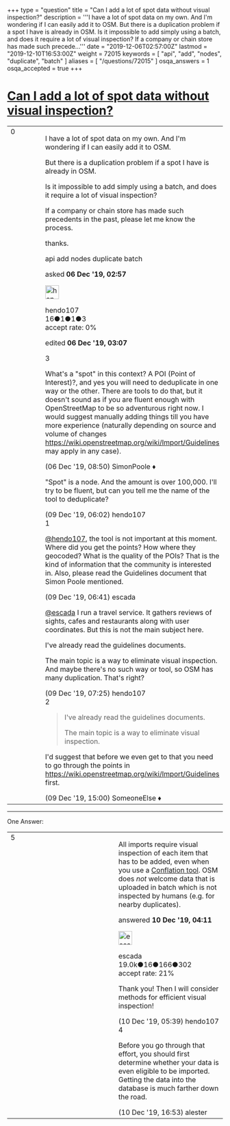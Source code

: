 +++
type = "question"
title = "Can I add a lot of spot data without visual inspection?"
description = '''I have a lot of spot data on my own. And I&#x27;m wondering if I can easily add it to OSM. But there is a duplication problem if a spot I have is already in OSM. Is it impossible to add simply using a batch, and does it require a lot of visual inspection? If a company or chain store has made such precede...'''
date = "2019-12-06T02:57:00Z"
lastmod = "2019-12-10T16:53:00Z"
weight = 72015
keywords = [ "api", "add", "nodes", "duplicate", "batch" ]
aliases = [ "/questions/72015" ]
osqa_answers = 1
osqa_accepted = true
+++

<div class="headNormal">

# [Can I add a lot of spot data without visual inspection?](/questions/72015/can-i-add-a-lot-of-spot-data-without-visual-inspection)

</div>

<div id="main-body">

<div id="askform">

<table id="question-table" style="width:100%;">
<colgroup>
<col style="width: 50%" />
<col style="width: 50%" />
</colgroup>
<tbody>
<tr>
<td style="width: 30px; vertical-align: top"><div class="vote-buttons">
<span id="post-72015-upvote" class="ajax-command post-vote up" rel="nofollow" title="I like this post (click again to cancel)"> </span>
<div id="post-72015-score" class="post-score" title="current number of votes">
0
</div>
<span id="post-72015-downvote" class="ajax-command post-vote down" rel="nofollow" title="I dont like this post (click again to cancel)"> </span> <span id="favorite-mark" class="ajax-command favorite-mark" rel="nofollow" title="mark/unmark this question as favorite (click again to cancel)"> </span>
<div id="favorite-count" class="favorite-count">
&#10;</div>
</div></td>
<td><div id="item-right">
<div class="question-body">
<p>I have a lot of spot data on my own. And I'm wondering if I can easily add it to OSM.</p>
<p>But there is a duplication problem if a spot I have is already in OSM.</p>
<p>Is it impossible to add simply using a batch, and does it require a lot of visual inspection?</p>
<p>If a company or chain store has made such precedents in the past, please let me know the process.</p>
<p>thanks.</p>
</div>
<div id="question-tags" class="tags-container tags">
<span class="post-tag tag-link-api" rel="tag" title="see questions tagged &#39;api&#39;">api</span> <span class="post-tag tag-link-add" rel="tag" title="see questions tagged &#39;add&#39;">add</span> <span class="post-tag tag-link-nodes" rel="tag" title="see questions tagged &#39;nodes&#39;">nodes</span> <span class="post-tag tag-link-duplicate" rel="tag" title="see questions tagged &#39;duplicate&#39;">duplicate</span> <span class="post-tag tag-link-batch" rel="tag" title="see questions tagged &#39;batch&#39;">batch</span>
</div>
<div id="question-controls" class="post-controls">
&#10;</div>
<div class="post-update-info-container">
<div class="post-update-info post-update-info-user">
<p>asked <strong>06 Dec '19, 02:57</strong></p>
<img src="https://secure.gravatar.com/avatar/074fcd553c90144204e5fa6e2f8dce4d?s=32&amp;d=identicon&amp;r=g" class="gravatar" width="32" height="32" alt="hendo107&#39;s gravatar image" />
<p><span>hendo107</span><br />
<span class="score" title="16 reputation points">16</span><span title="1 badges"><span class="badge1">●</span><span class="badgecount">1</span></span><span title="1 badges"><span class="silver">●</span><span class="badgecount">1</span></span><span title="3 badges"><span class="bronze">●</span><span class="badgecount">3</span></span><br />
<span class="accept_rate" title="Rate of the user&#39;s accepted answers">accept rate:</span> <span title="hendo107 has no accepted answers">0%</span></p>
</div>
<div class="post-update-info post-update-info-edited">
<p><span> edited <strong>06 Dec '19, 03:07</strong> </span></p>
</div>
</div>
<div id="comments-container-72015" class="comments-container">
<span id="72016"></span>
<div id="comment-72016" class="comment">
<div id="post-72016-score" class="comment-score">
3
</div>
<div class="comment-text">
<p>What's a "spot" in this context? A POI (Point of Interest)?, and yes you will need to deduplicate in one way or the other. There are tools to do that, but it doesn't sound as if you are fluent enough with OpenStreetMap to be so adventurous right now. I would suggest manually adding things till you have more experience (naturally depending on source and volume of changes <a href="https://wiki.openstreetmap.org/wiki/Import/Guidelines">https://wiki.openstreetmap.org/wiki/Import/Guidelines</a> may apply in any case).</p>
</div>
<div id="comment-72016-info" class="comment-info">
<span class="comment-age">(06 Dec '19, 08:50)</span> <span class="comment-user userinfo">SimonPoole ♦</span>
</div>
</div>
<span id="72042"></span>
<div id="comment-72042" class="comment">
<div id="post-72042-score" class="comment-score">
&#10;</div>
<div class="comment-text">
<p>"Spot" is a node. And the amount is over 100,000. I'll try to be fluent, but can you tell me the name of the tool to deduplicate?</p>
</div>
<div id="comment-72042-info" class="comment-info">
<span class="comment-age">(09 Dec '19, 06:02)</span> <span class="comment-user userinfo">hendo107</span>
</div>
</div>
<span id="72043"></span>
<div id="comment-72043" class="comment">
<div id="post-72043-score" class="comment-score">
1
</div>
<div class="comment-text">
<p><a href="https://help.openstreetmap.org/users/17545/hendo107">@hendo107</a>, the tool is not important at this moment. Where did you get the points? How where they geocoded? What is the quality of the POIs? That is the kind of information that the community is interested in. Also, please read the Guidelines document that Simon Poole mentioned.</p>
</div>
<div id="comment-72043-info" class="comment-info">
<span class="comment-age">(09 Dec '19, 06:41)</span> <span class="comment-user userinfo">escada</span>
</div>
</div>
<span id="72044"></span>
<div id="comment-72044" class="comment">
<div id="post-72044-score" class="comment-score">
&#10;</div>
<div class="comment-text">
<p><a href="https://help.openstreetmap.org/users/5390/escada">@escada</a> I run a travel service. It gathers reviews of sights, cafes and restaurants along with user coordinates. But this is not the main subject here.</p>
<p>I've already read the guidelines documents.</p>
<p>The main topic is a way to eliminate visual inspection. And maybe there's no such way or tool, so OSM has many duplication. That's right?</p>
</div>
<div id="comment-72044-info" class="comment-info">
<span class="comment-age">(09 Dec '19, 07:25)</span> <span class="comment-user userinfo">hendo107</span>
</div>
</div>
<span id="72046"></span>
<div id="comment-72046" class="comment">
<div id="post-72046-score" class="comment-score">
2
</div>
<div class="comment-text">
<blockquote>
<p>I've already read the guidelines documents.</p>
<p>The main topic is a way to eliminate visual inspection.</p>
</blockquote>
<p>I'd suggest that before we even get to that you need to go through the points in <a href="https://wiki.openstreetmap.org/wiki/Import/Guidelines">https://wiki.openstreetmap.org/wiki/Import/Guidelines</a> first.</p>
</div>
<div id="comment-72046-info" class="comment-info">
<span class="comment-age">(09 Dec '19, 15:00)</span> <span class="comment-user userinfo">SomeoneElse ♦</span>
</div>
</div>
</div>
<div id="comment-tools-72015" class="comment-tools">
&#10;</div>
<div class="clear">
&#10;</div>
<div id="comment-72015-form-container" class="comment-form-container">
&#10;</div>
<div class="clear">
&#10;</div>
</div></td>
</tr>
</tbody>
</table>

------------------------------------------------------------------------

<div class="tabBar">

<span id="sort-top"></span>

<div class="headQuestions">

One Answer:

</div>

</div>

<span id="72054"></span>

<div id="answer-container-72054" class="answer accepted-answer">

<table style="width:100%;">
<colgroup>
<col style="width: 50%" />
<col style="width: 50%" />
</colgroup>
<tbody>
<tr>
<td style="width: 30px; vertical-align: top"><div class="vote-buttons">
<span id="post-72054-upvote" class="ajax-command post-vote up" rel="nofollow" title="I like this post (click again to cancel)"> </span>
<div id="post-72054-score" class="post-score" title="current number of votes">
5
</div>
<span id="post-72054-downvote" class="ajax-command post-vote down" rel="nofollow" title="I dont like this post (click again to cancel)"> </span> <span class="accept-answer on" rel="nofollow" title="hendo107 has selected this answer as the correct answer"> </span>
</div></td>
<td><div class="item-right">
<div class="answer-body">
<p>All imports require visual inspection of each item that has to be added, even when you use a <a href="https://wiki.openstreetmap.org/wiki/Conflation">Conflation tool</a>. OSM does <em>not</em> welcome data that is uploaded in batch which is not inspected by humans (e.g. for nearby duplicates).</p>
</div>
<div class="answer-controls post-controls">
&#10;</div>
<div class="post-update-info-container">
<div class="post-update-info post-update-info-user">
<p>answered <strong>10 Dec '19, 04:11</strong></p>
<img src="https://secure.gravatar.com/avatar/813a136afe7d4c95fd5bccdd78705e0e?s=32&amp;d=identicon&amp;r=g" class="gravatar" width="32" height="32" alt="escada&#39;s gravatar image" />
<p><span>escada</span><br />
<span class="score" title="19043 reputation points"><span>19.0k</span></span><span title="16 badges"><span class="badge1">●</span><span class="badgecount">16</span></span><span title="166 badges"><span class="silver">●</span><span class="badgecount">166</span></span><span title="302 badges"><span class="bronze">●</span><span class="badgecount">302</span></span><br />
<span class="accept_rate" title="Rate of the user&#39;s accepted answers">accept rate:</span> <span title="escada has 97 accepted answers">21%</span></p>
</div>
</div>
<div id="comments-container-72054" class="comments-container">
<span id="72055"></span>
<div id="comment-72055" class="comment">
<div id="post-72055-score" class="comment-score">
&#10;</div>
<div class="comment-text">
<p>Thank you! Then I will consider methods for efficient visual inspection!</p>
</div>
<div id="comment-72055-info" class="comment-info">
<span class="comment-age">(10 Dec '19, 05:39)</span> <span class="comment-user userinfo">hendo107</span>
</div>
</div>
<span id="72067"></span>
<div id="comment-72067" class="comment">
<div id="post-72067-score" class="comment-score">
4
</div>
<div class="comment-text">
<p>Before you go through that effort, you should first determine whether your data is even eligible to be imported. Getting the data into the database is much farther down the road.</p>
</div>
<div id="comment-72067-info" class="comment-info">
<span class="comment-age">(10 Dec '19, 16:53)</span> <span class="comment-user userinfo">alester</span>
</div>
</div>
</div>
<div id="comment-tools-72054" class="comment-tools">
&#10;</div>
<div class="clear">
&#10;</div>
<div id="comment-72054-form-container" class="comment-form-container">
&#10;</div>
<div class="clear">
&#10;</div>
</div></td>
</tr>
</tbody>
</table>

</div>

<div class="paginator-container-left">

</div>

</div>

</div>

